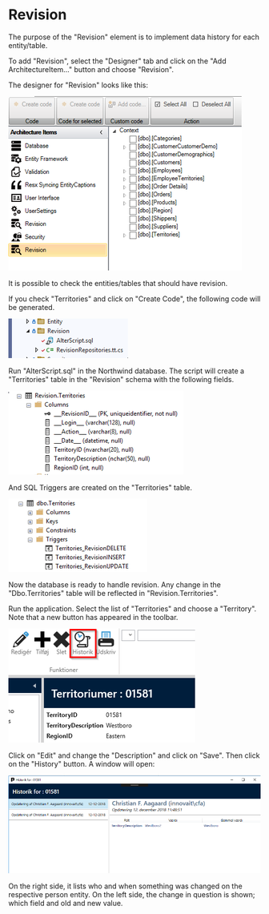 # Revision

The purpose of the "Revision" element is to implement data history for each entity/table.

To add "Revision", select the "Designer" tab and click on the "Add ArchitectureItem…" button and choose "Revision".

The designer for "Revision" looks like this:

![Alt text](media/revision.png)

It is possible to check the entities/tables that should have revision.

If you check "Territories" and click on "Create Code", the following code will be generated.

![Alt text](media/revision-1.png)

Run "AlterScript.sql" in the Northwind database. The script will create a "Territories" table in the "Revision" schema with the following fields.

![](../media/revision_2.png)

And SQL Triggers are created on the "Territories" table.

![](../media/revision_3.png)

Now the database is ready to handle revision. Any change in the "Dbo.Territories" table will be reflected in "Revision.Territories".

Run the application. Select the list of "Territories" and choose a "Territory". Note that a new button has appeared in the toolbar.

![](../media/revision_4.png)

Click on "Edit" and change the "Description" and click on "Save". Then click on the "History" button. A window will open:

![](../media/revision_5.png)

On the right side, it lists who and when something was changed on the respective person entity. On the left side, the change in question is shown; which field and old and new value.